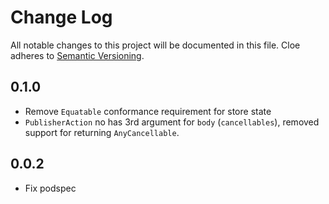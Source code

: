 # Change Log
All notable changes to this project will be documented in this file.
Cloe adheres to [Semantic Versioning](http://semver.org/).

## 0.1.0
- Remove `Equatable` conformance requirement for store state
- `PublisherAction` no has 3rd argument for `body` (`cancellables`), removed support for returning `AnyCancellable`.

## 0.0.2
- Fix podspec

